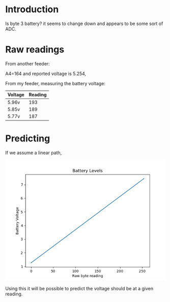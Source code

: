 # Introduction

Is byte 3 battery? it seems to change down and appears to be some sort of ADC.

# Raw readings

From another feeder:

A4=164
and reported voltage is 5.254,

From my feeder, measuring the battery voltage:

| Voltage | Reading |
| --------|-------- |
| 5.96v   |   193   |
| 5.85v   |   189   |
| 5.77v   |   187   |



# Predicting

If we assume a linear path, 


![Battery](battery.jpg)

Using this it will be possible to predict the voltage should be at a given reading. 









